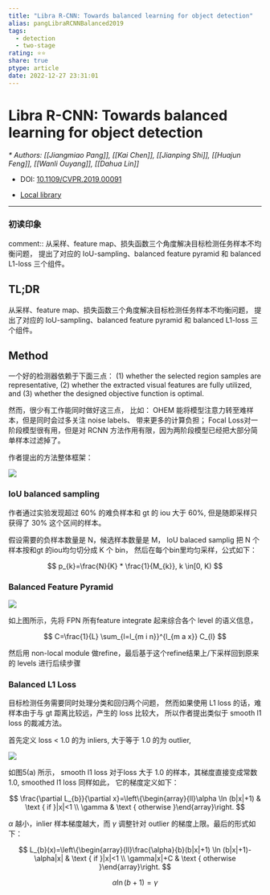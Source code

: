 ```yaml
---
title: "Libra R-CNN: Towards balanced learning for object detection"
alias: pangLibraRCNNBalanced2019
tags:
  - detection
  - two-stage
rating: ⭐⭐
share: true
ptype: article
date: 2022-12-27 23:31:01
---
```



# Libra R-CNN: Towards balanced learning for object detection
<cite>* Authors: [[Jiangmiao Pang]], [[Kai Chen]], [[Jianping Shi]], [[Huajun Feng]], [[Wanli Ouyang]], [[Dahua Lin]]</cite>

* DOI: [10.1109/CVPR.2019.00091](https://doi.org/10.1109/CVPR.2019.00091)

* [Local library](zotero://select/items/1_XPF26ZHI)

***

### 初读印象

comment:: 从采样、feature map、损失函数三个角度解决目标检测任务样本不均衡问题， 提出了对应的 IoU-sampling、balanced feature pyramid 和 balanced L1-loss 三个组件。

## TL;DR
从采样、feature map、损失函数三个角度解决目标检测任务样本不均衡问题， 提出了对应的 IoU-sampling、balanced feature pyramid 和 balanced L1-loss 三个组件。

## Method

一个好的检测器依赖于下面三点：
(1) whether the selected region samples are representative, (2) whether the extracted visual features are fully utilized, and (3) whether the designed objective function is optimal.

然而，很少有工作能同时做好这三点， 比如：
OHEM 能将模型注意力转至难样本，但是同时会过多关注 noise labels、 带来更多的计算负担； Focal Loss对一阶段模型很有用，但是对 RCNN 方法作用有限，因为两阶段模型已经把大部分简单样本过滤掉了。

作者提出的方法整体框架：

![](https://markdown-imagebed.oss-cn-beijing.aliyuncs.com/imgs20210704172809.png)


### IoU balanced sampling

作者通过实验发现超过 60% 的难负样本和 gt 的 iou 大于 60%, 但是随即采样只获得了 30% 这个区间的样本。

假设需要的负样本数量是 N，候选样本数量是 M， IoU balaced samplig 把 N 个样本按和gt 的iou均匀切分成 K 个 bin， 然后在每个bin里均匀采样，公式如下：

$$
p_{k}=\frac{N}{K} * \frac{1}{M_{k}}, k \in[0, K)
$$

### Balanced Feature Pyramid

![](https://markdown-imagebed.oss-cn-beijing.aliyuncs.com/imgs20210704173326.png)

如上图所示，先将 FPN 所有feature integrate 起来综合各个 level 的语义信息，

$$
C=\frac{1}{L} \sum_{l=l_{m i n}}^{l_{m a x}} C_{l}
$$

然后用 non-local module 做refine，最后基于这个refine结果上/下采样回到原来的 levels 进行后续步骤


### Balanced L1 Loss
目标检测任务需要同时处理分类和回归两个问题， 然而如果使用 L1 loss 的话，难样本由于与 gt 距离比较远，产生的 loss 比较大， 所以作者提出类似于 smooth l1 loss 的裁减方法。

首先定义 loss < 1.0 的为 inliers, 大于等于 1.0 的为 outlier,

![](https://markdown-imagebed.oss-cn-beijing.aliyuncs.com/imgs20210704174031.png)

如图5(a) 所示， smooth l1 loss 对于loss 大于 1.0 的样本，其梯度直接变成常数1.0, smoothed l1 loss 同样如此， 它的梯度定义如下：

$$
\frac{\partial L_{b}}{\partial x}=\left\{\begin{array}{ll}\alpha \ln (b|x|+1) & \text { if }|x|<1 \\ \gamma & \text { otherwise }\end{array}\right.
$$

$\alpha$ 越小，inlier 样本梯度越大，而 $\gamma$ 调整针对 outlier 的梯度上限。最后的形式如下：

$$
L_{b}(x)=\left\{\begin{array}{ll}\frac{\alpha}{b}(b|x|+1) \ln (b|x|+1)-\alpha|x| & \text { if }|x|<1 \\ \gamma|x|+C & \text { otherwise }\end{array}\right.
$$

$$
\alpha \ln (b+1)=\gamma
$$
 



